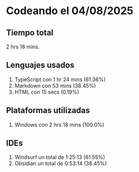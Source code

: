 # Codeando el 04/08/2025

## Tiempo total
2 hrs 18 mins.

## Lenguajes usados
1. TypeScript con 1 hr 24 mins (61.36%)
1. Markdown con 53 mins (38.45%)
1. HTML con 15 secs (0.19%)

## Plataformas utilizadas
1. Windows con 2 hrs 18 mins (100.0%)

## IDEs
1. Windsurf un total de 1:25:13 (61.55%)
1. Obsidian un total de 0:53:14 (38.45%)
